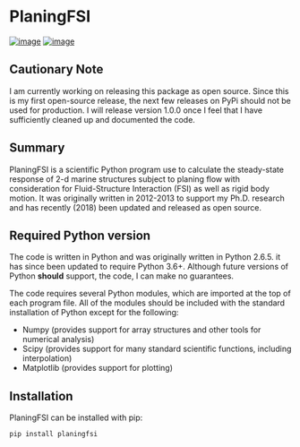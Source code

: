 # PlaningFSI

[![image](https://img.shields.io/pypi/v/planingfsi.svg)](https://pypi.org/project/planingfsi/)
[![image](https://img.shields.io/pypi/l/planingfsi.svg)](https://pypi.org/project/planingfsi/)

## Cautionary Note

I am currently working on releasing this package as open source.
Since this is my first open-source release, the next few releases on PyPi should not be used for production.
I will release version 1.0.0 once I feel that I have sufficiently cleaned up and documented the code. 

## Summary

PlaningFSI is a scientific Python program use to calculate the steady-state response of 2-d marine structures subject to planing flow with consideration for Fluid-Structure Interaction (FSI) as well as rigid body motion.
It was originally written in 2012-2013 to support my Ph.D. research and has recently (2018) been updated and released as open source.

## Required Python version

The code is written in Python and was originally written in Python 2.6.5.
it has since been updated to require Python 3.6+.
Although future versions of Python **should** support, the code, I can make no guarantees.

The code requires several Python modules, which are imported at the top of each program file. All of the modules should be included with the standard installation of Python except for the following:
- Numpy (provides support for array structures and other tools for numerical analysis)
- Scipy (provides support for many standard scientific functions, including interpolation)
- Matplotlib (provides support for plotting)


## Installation

PlaningFSI can be installed with pip:

```
pip install planingfsi
```

